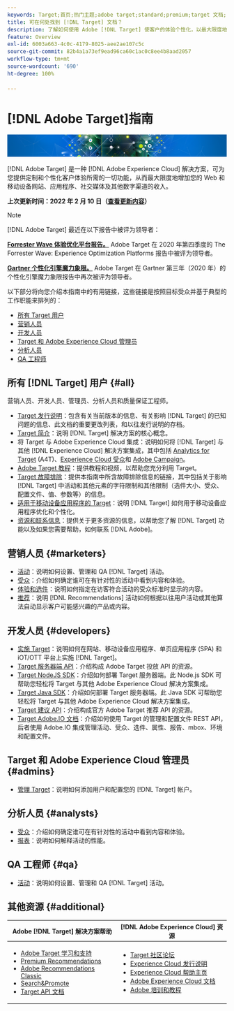 ```yaml
---
keywords: Target;首页;热门主题;adobe target;standard;premium;target 文档;adobe target 文档;主页
title: 可在何处找到 [!DNL Target] 文档？
description: 了解如何使用 Adobe [!DNL Target] 使客户的体验个性化，以最大限度地提高您的网站和移动网站、应用程序和其他数字渠道的收入。
feature: Overview
exl-id: 6003a663-4c0c-4179-8025-aee2ae107c5c
source-git-commit: 82b4a1a73ef9ead96ca60c1ac0c8ee4b8aad2057
workflow-type: tm+mt
source-wordcount: '690'
ht-degree: 100%

---
```


# [!DNL Adobe Target]指南

![横幅](assets/target-home-banner-simple.png)

[!DNL Adobe Target] 是一种 [!DNL Adobe Experience Cloud] 解决方案，可为您提供定制和个性化客户体验所需的一切功能，从而最大限度地增加您的 Web 和移动设备网站、应用程序、社交媒体及其他数字渠道的收入。

**上次更新时间：2022 年 2 月 10 日（[查看更新内容](r-release-notes/doc-change.md)）**

>[!NOTE]
>
>[!DNL Adobe Target] 最近在以下报告中被评为领导者：
>
>**[Forrester Wave 体验优化平台报告。](https://blog.adobe.com/en/2020/11/24/adobe-named-leader-in-forrester-wave-report-experience-optimization-platforms.html)** Adobe Target 在 2020 年第四季度的 The Forrester Wave: Experience Optimization Platforms 报告中被评为领导者。
>
>**[Gartner 个性化引擎魔力象限。](https://theblog.adobe.com/adobe-again-named-leader-in-gartner-magic-quadrant-for-personalization-engines/)** Adobe Target 在 Gartner 第三年（2020 年）的个性化引擎魔力象限报告中再次被评为领导者。

以下部分将向您介绍本指南中的有用链接，这些链接是按照目标受众并基于典型的工作职能来排列的：

- [所有 Target 用户](#all)
- [营销人员](#marketers)
- [开发人员](#developers)
- [Target 和 Adobe Experience Cloud 管理员](#admins)
- [分析人员](#analysts)
- [QA 工程师](#qa)

## 所有 [!DNL Target] 用户 {#all}

营销人员、开发人员、管理员、分析人员和质量保证工程师。

- [Target 发行说明](r-release-notes/release-notes.md)：包含有关当前版本的信息、有关影响 [!DNL Target] 的已知问题的信息、此文档的重要更改列表，和以往发行说明的存档。
- [Target 简介](c-intro/intro.md)：说明 [!DNL Target] 解决方案的核心概念。
- 将 Target 与 Adobe Experience Cloud 集成：说明如何将 [!DNL Target] 与其他 [!DNL Experience Cloud] 解决方案集成，其中包括 [Analytics for Target](/help/c-integrating-target-with-mac/a4t/a4t.md) (A4T)、[Experience Cloud 受众](/help/c-integrating-target-with-mac/mmp.md)和 [Adobe Campaign](/help/c-integrating-target-with-mac/campaign-and-target.md)。
- [Adobe Target 教程](https://experienceleague.adobe.com/docs/target-learn/tutorials/overview.html?lang=zh-Hans)：提供教程和视频，以帮助您充分利用 Target。
- [Target 故障排除](r-troubleshooting-target/troubleshooting-target.md)：提供本指南中所含故障排除信息的链接，其中包括关于影响 [!DNL Target] 中活动和其他元素的字符限制和其他限制（选件大小、受众、配置文件、值、参数等）的信息。
- [适用于移动设备应用程序的 Target](c-target-mobile-app/target-mobile-app.md)：说明 [!DNL Target] 如何用于移动设备应用程序优化和个性化。
- [资源和联系信息](cmp-resources-and-contact-information.md)：提供关于更多资源的信息，以帮助您了解 [!DNL Target] 功能以及如果您需要帮助，如何联系 [!DNL Adobe]。

## 营销人员 {#marketers}

- [活动](c-activities/activities.md)：说明如何设置、管理和 QA [!DNL Target] 活动。
- [受众](c-target/target.md)：介绍如何确定谁可在有针对性的活动中看到内容和体验。
- [体验和选件](c-experiences/experiences.md)：说明如何指定在访客符合活动的受众标准时显示的内容。
- [推荐](c-recommendations/recommendations.md)：说明 [!DNL Recommendations] 活动如何根据以往用户活动或其他算法自动显示客户可能感兴趣的产品或内容。

## 开发人员 {#developers}

- [实施 Target](c-implementing-target/implementing-target.md)：说明如何在网站、移动设备应用程序、单页应用程序 (SPA) 和 iOT/OTT 平台上实施 [!DNL Target]。
- [Target 服务器端 API](https://developers.adobetarget.com/api/delivery-api/)：介绍构成 Adobe Target 投放 API 的资源。
- [Target NodeJS SDK](https://github.com/adobe/target-nodejs-sdk)：介绍如何部署 Target 服务器端。此 Node.js SDK 可帮助您轻松将 Target 与其他 Adobe Experience Cloud 解决方案集成。
- [Target Java SDK](https://github.com/adobe/target-java-sdk)：介绍如何部署 Target 服务器端。此 Java SDK 可帮助您轻松将 Target 与其他 Adobe Experience Cloud 解决方案集成。
- [Target 建议 API](https://developers.adobetarget.com/api/recommendations/)：介绍构成官方 Adobe Target 推荐 API 的资源。
- [Target Adobe.IO 文档](https://developers.adobetarget.com/api/#introduction)：介绍如何使用 Target 的管理和配置文件 REST API，后者使用 Adobe.IO 集成管理活动、受众、选件、属性、报告、mbox、环境和配置文件。

## Target 和 Adobe Experience Cloud 管理员 {#admins}

- [管理 Target](administrating-target/administrating-target.md)：说明如何添加用户和配置您的 [!DNL Target] 帐户。

## 分析人员 {#analysts}

- [受众](c-target/target.md)：介绍如何确定谁可在有针对性的活动中看到内容和体验。
- [报表](c-reports/reports.md)：说明如何解释活动的性能。

## QA 工程师 {#qa}

- [活动](c-activities/activities.md)：说明如何设置、管理和 QA [!DNL Target] 活动。

## 其他资源 {#additional}

| Adobe [!DNL Target] 解决方案帮助 | [!DNL Adobe Experience Cloud] 资源 |
|--- |--- |
| <ul><li>[Adobe Target 学习和支持](https://helpx.adobe.com/cn/support/target.html)</li><li>[Premium Recommendations](c-recommendations/recommendations.md)</li><li>[Adobe Recommendations Classic](/help/assets/adobe-recommendations-classic.pdf)</li><li>[Search&amp;Promote](https://experienceleague.adobe.com/docs/search-promote/using/sp-home.html?lang=zh-Hans)</li><li>[Target API 文档](c-implementing-target/c-api-and-sdk-overview/api-and-sdk-overview.md)</li></ul> | <ul><li>[Target 社区论坛](https://forums.adobe.com/community/experience-cloud/marketing-cloud/target)</li><li>[Experience Cloud 发行说明](https://experienceleague.adobe.com/docs/release-notes/experience-cloud/current.html?lang=zh-Hans)</li><li>[Experience Cloud 帮助主页](https://helpx.adobe.com/cn/support/experience-cloud.html)</li><li>[Adobe Experience Cloud 文档](https://experienceleague.adobe.com/docs/experience-cloud/user-guides/home.html?lang=zh-Hans)</li><li>[Adobe 培训和教程](https://helpx.adobe.com/cn/learning.html?promoid=KAUDK)</li></ul> |  |

